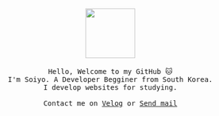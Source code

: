 <p align="center">
<br>
  <img src="https://c.tenor.com/5sSfXPzbWd8AAAAd/cat-sneaking.gif" height=100px>
  <samp>
    <br><br>
    Hello, Welcome to my GitHub 🐱<br>
    I'm Soiyo. A Developer Begginer from South Korea. <br>
    I develop websites for studying. <br><br> 
    Contact me on <a href="https://velog.io/@soyoyun">Velog</a> or <a href="mailto:soiyosauce@gmail.com">Send mail</a>
<!-- 
🍺 Tech Stacks
<br><br>
<a href="https://velog.io/@soyoyun"><img src="https://img.shields.io/badge/velog-darkgreen?style=flat&logo=velog&logoColor=white&link=https://velog.io/@soyoyun"/>
<img src="https://img.shields.io/badge/python-3776AB?style=flat&logo=python&logoColor=white"/>
<img src="https://img.shields.io/badge/django-darkgreen?style=flat&logo=django&logoColor=white"/>
<img src="https://img.shields.io/badge/html5-E34F26?style=flat&logo=html5&logoColor=white"/>
<img src="https://img.shields.io/badge/css3-FF9933?style=flat&logo=css3&logoColor=white"/>
<img src="https://img.shields.io/badge/javascript-F7DF1E?style=flat&logo=javascript&logoColor=white"/>
<img src="https://img.shields.io/badge/flask-red?style=flat&logo=flask&logoColor=white"/>
<img src="https://img.shields.io/badge/slack-purple?style=flat&logo=slack&logoColor=white"/>
<img src="https://img.shields.io/badge/notion-black?style=flat&logo=notion&logoColor=white"/>
<img src="https://img.shields.io/badge/mongodb-darkgreen?style=flat&logo=mongodb&logoColor=white"/>
<br><br>

        🎧 About me

        - 🔭 I’m currently working on this page 
        - 🌱 I’m currently learning django 
        - 👯 I’m looking to collaborate on code lovers 
        - 🤔 I’m looking for help with my codes 
        - 💬 Ask me about anything 
        - 📫 How to reach me: soiyosauce@gmail.com 

![Soiyo's GitHub stats](https://github-readme-stats.vercel.app/api?username=soiyo&show_icons=true&theme=tokyonight)
    
[![Top Langs](https://github-readme-stats.vercel.app/api/top-langs/?username=soiyo&layout=compact)](https://github.com/soiyo/)

  </samp>
   -->
